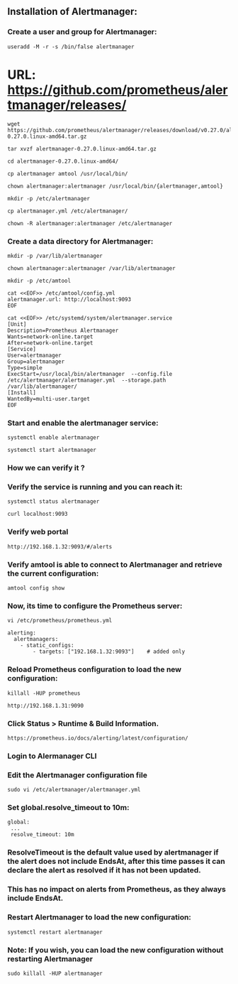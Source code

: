 ## Installation of Alertmanager:

### Create a user and group for Alertmanager:
```
useradd -M -r -s /bin/false alertmanager
```

# URL: https://github.com/prometheus/alertmanager/releases/       
```
wget https://github.com/prometheus/alertmanager/releases/download/v0.27.0/alertmanager-0.27.0.linux-amd64.tar.gz
```

```
tar xvzf alertmanager-0.27.0.linux-amd64.tar.gz 
```

```
cd alertmanager-0.27.0.linux-amd64/
```

```
cp alertmanager amtool /usr/local/bin/
```

```
chown alertmanager:alertmanager /usr/local/bin/{alertmanager,amtool}
```

```
mkdir -p /etc/alertmanager
```

```
cp alertmanager.yml /etc/alertmanager/
```

```
chown -R alertmanager:alertmanager /etc/alertmanager
```

### Create a data directory for Alertmanager:

```
mkdir -p /var/lib/alertmanager
```

```
chown alertmanager:alertmanager /var/lib/alertmanager
```

```
mkdir -p /etc/amtool
```

```
cat <<EOF>> /etc/amtool/config.yml
alertmanager.url: http://localhost:9093
EOF
```


```
cat <<EOF>> /etc/systemd/system/alertmanager.service
[Unit]
Description=Prometheus Alertmanager
Wants=network-online.target
After=network-online.target
[Service]
User=alertmanager
Group=alertmanager
Type=simple
ExecStart=/usr/local/bin/alertmanager  --config.file /etc/alertmanager/alertmanager.yml  --storage.path /var/lib/alertmanager/
[Install]
WantedBy=multi-user.target
EOF
```

### Start and enable the alertmanager service:

```
systemctl enable alertmanager
```

```
systemctl start alertmanager
```

### How we can verify it ?

### Verify the service is running and you can reach it:

```
systemctl status alertmanager
```

```
curl localhost:9093
```

### Verify web portal
```
http://192.168.1.32:9093/#/alerts
```


### Verify amtool is able to connect to Alertmanager and retrieve the current configuration:
```
amtool config show
```

### Now, its time to configure the Prometheus server:

```
vi /etc/prometheus/prometheus.yml
```

```
alerting:
  alertmanagers:
    - static_configs:
        - targets: ["192.168.1.32:9093"]    # added only
```


### Reload Prometheus configuration to load the new configuration:
```
killall -HUP prometheus
```

```
http://192.168.1.31:9090
```
### Click Status > Runtime & Build Information.

```
https://prometheus.io/docs/alerting/latest/configuration/
```


### Login to Alermanager CLI

### Edit the Alertmanager configuration file

```
sudo vi /etc/alertmanager/alertmanager.yml
```

### Set global.resolve_timeout to 10m:
```
global:
 ...
 resolve_timeout: 10m
```


### ResolveTimeout is the default value used by alertmanager if the alert does not include EndsAt, after this time passes it can declare the alert as resolved if it has not been updated.
### This has no impact on alerts from Prometheus, as they always include EndsAt.

### Restart Alertmanager to load the new configuration:
```
systemctl restart alertmanager
```

### Note: If you wish, you can load the new configuration without restarting Alertmanager
```
sudo killall -HUP alertmanager
```
